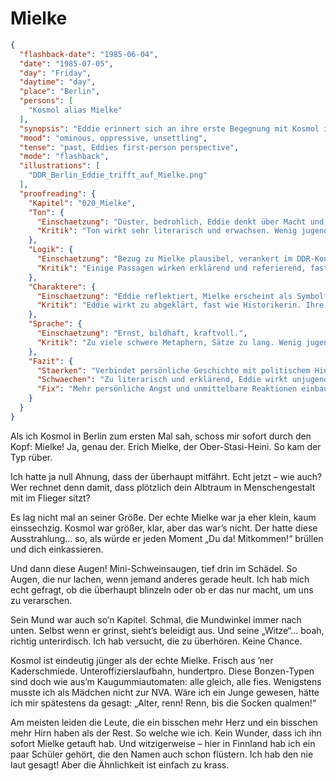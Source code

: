 # Mielke

```json
{
  "flashback-date": "1985-06-04",
  "date": "1985-07-05",
  "day": "Friday",
  "daytime": "day",
  "place": "Berlin",
  "persons": [
    "Kosmol alias Mielke"
  ],
  "synopsis": "Eddie erinnert sich an ihre erste Begegnung mit Kosmol in Berlin – sie nennt ihn sofort „Mielke“ wegen seiner bedrohlichen Ausstrahlung.",
  "mood": "ominous, oppressive, unsettling",
  "tense": "past, Eddies first-person perspective",
  "mode": "flashback",
  "illustrations": [
    "DDR_Berlin_Eddie_trifft_auf_Mielke.png"
  ],
  "proofreading": {
    "Kapitel": "020_Mielke",
    "Ton": {
      "Einschaetzung": "Düster, bedrohlich, Eddie denkt über Macht und Angst nach.",
      "Kritik": "Ton wirkt sehr literarisch und erwachsen. Wenig jugendliche Direktheit, Gefahr der Überhöhung."
    },
    "Logik": {
      "Einschaetzung": "Bezug zu Mielke plausibel, verankert im DDR-Kontext.",
      "Kritik": "Einige Passagen wirken erklärend und referierend, fast wie Geschichtsstunde. Könnte stärker aus Eddies unmittelbarer Sicht erzählt sein."
    },
    "Charaktere": {
      "Einschaetzung": "Eddie reflektiert, Mielke erscheint als Symbolfigur.",
      "Kritik": "Eddie wirkt zu abgeklärt, fast wie Historikerin. Ihre jugendliche Perspektive und Angst treten in den Hintergrund."
    },
    "Sprache": {
      "Einschaetzung": "Ernst, bildhaft, kraftvoll.",
      "Kritik": "Zu viele schwere Metaphern, Sätze zu lang. Wenig jugendliche Schnörkellosigkeit."
    },
    "Fazit": {
      "Staerken": "Verbindet persönliche Geschichte mit politischem Hintergrund, setzt starken Kontrast.",
      "Schwaechen": "Zu literarisch und erklärend, Eddie wirkt unjugendlich, Sprache überinszeniert.",
      "Fix": "Mehr persönliche Angst und unmittelbare Reaktionen einbauen, weniger Geschichtsreferat, Sprache straffen."
    }
  }
}
```

Als ich Kosmol in Berlin zum ersten Mal sah, schoss mir sofort durch den Kopf:
Mielke! Ja, genau der. Erich Mielke, der Ober-Stasi-Heini. So kam der Typ rüber.

Ich hatte ja null Ahnung, dass der überhaupt mitfährt. Echt jetzt – wie auch?
Wer rechnet denn damit, dass plötzlich dein Albtraum in Menschengestalt mit im
Flieger sitzt?

Es lag nicht mal an seiner Größe. Der echte Mielke war ja eher klein, kaum
einssechzig. Kosmol war größer, klar, aber das war’s nicht. Der hatte diese
Ausstrahlung… so, als würde er jeden Moment „Du da! Mitkommen!“ brüllen und dich
einkassieren.

Und dann diese Augen! Mini-Schweinsaugen, tief drin im Schädel. So Augen, die
nur lachen, wenn jemand anderes gerade heult. Ich hab mich echt gefragt, ob die
überhaupt blinzeln oder ob er das nur macht, um uns zu verarschen.

Sein Mund war auch so’n Kapitel. Schmal, die Mundwinkel immer nach unten. Selbst
wenn er grinst, sieht’s beleidigt aus. Und seine „Witze“… boah, richtig
unterirdisch. Ich hab versucht, die zu überhören. Keine Chance.

Kosmol ist eindeutig jünger als der echte Mielke. Frisch aus ’ner Kaderschmiede.
Unteroffizierslaufbahn, hundertpro. Diese Bonzen-Typen sind doch wie aus’m
Kaugummiautomaten: alle gleich, alle fies. Wenigstens musste ich als Mädchen
nicht zur NVA. Wäre ich ein Junge gewesen, hätte ich mir spätestens da gesagt:
„Alter, renn! Renn, bis die Socken qualmen!“

Am meisten leiden die Leute, die ein bisschen mehr Herz und ein bisschen mehr
Hirn haben als der Rest. So welche wie ich. Kein Wunder, dass ich ihn sofort
Mielke getauft hab. Und witzigerweise – hier in Finnland hab ich ein paar
Schüler gehört, die den Namen auch schon flüstern. Ich hab den nie laut gesagt!
Aber die Ähnlichkeit ist einfach zu krass.
